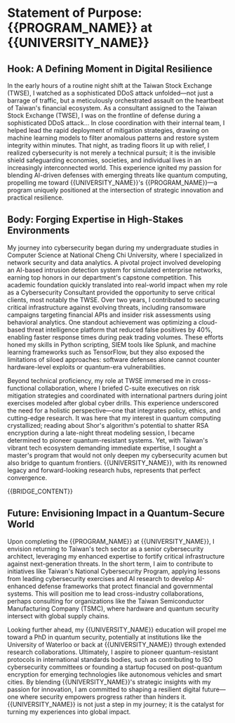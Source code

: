 # Statement of Purpose: {{PROGRAM_NAME}} at {{UNIVERSITY_NAME}}

## Hook: A Defining Moment in Digital Resilience

In the early hours of a routine night shift at the Taiwan Stock Exchange (TWSE), I watched as a sophisticated DDoS attack unfolded—not just a barrage of traffic, but a meticulously orchestrated assault on the heartbeat of Taiwan's financial ecosystem. As a consultant assigned to the Taiwan Stock Exchange (TWSE), I was on the frontline of defense during a sophisticated DDoS attack... In close coordination with their internal team, I helped lead the rapid deployment of mitigation strategies, drawing on machine learning models to filter anomalous patterns and restore system integrity within minutes. That night, as trading floors lit up with relief, I realized cybersecurity is not merely a technical pursuit; it is the invisible shield safeguarding economies, societies, and individual lives in an increasingly interconnected world. This experience ignited my passion for blending AI-driven defenses with emerging threats like quantum computing, propelling me toward {{UNIVERSITY_NAME}}'s {{PROGRAM_NAME}}—a program uniquely positioned at the intersection of strategic innovation and practical resilience.

## Body: Forging Expertise in High-Stakes Environments

My journey into cybersecurity began during my undergraduate studies in Computer Science at National Cheng Chi University, where I specialized in network security and data analytics. A pivotal project involved developing an AI-based intrusion detection system for simulated enterprise networks, earning top honors in our department's capstone competition. This academic foundation quickly translated into real-world impact when my role as a Cybersecurity Consultant provided the opportunity to serve critical clients, most notably the TWSE. Over two years, I contributed to securing critical infrastructure against evolving threats, including ransomware campaigns targeting financial APIs and insider risk assessments using behavioral analytics. One standout achievement was optimizing a cloud-based threat intelligence platform that reduced false positives by 40%, enabling faster response times during peak trading volumes. These efforts honed my skills in Python scripting, SIEM tools like Splunk, and machine learning frameworks such as TensorFlow, but they also exposed the limitations of siloed approaches: software defenses alone cannot counter hardware-level exploits or quantum-era vulnerabilities.

Beyond technical proficiency, my role at TWSE immersed me in cross-functional collaboration, where I briefed C-suite executives on risk mitigation strategies and coordinated with international partners during joint exercises modeled after global cyber drills. This experience underscored the need for a holistic perspective—one that integrates policy, ethics, and cutting-edge research. It was here that my interest in quantum computing crystallized; reading about Shor's algorithm's potential to shatter RSA encryption during a late-night threat modeling session, I became determined to pioneer quantum-resistant systems. Yet, with Taiwan's vibrant tech ecosystem demanding immediate expertise, I sought a master's program that would not only deepen my cybersecurity acumen but also bridge to quantum frontiers. {{UNIVERSITY_NAME}}, with its renowned legacy and forward-looking research hubs, represents that perfect convergence.

{{BRIDGE_CONTENT}}

## Future: Envisioning Impact in a Quantum-Secure World

Upon completing the {{PROGRAM_NAME}} at {{UNIVERSITY_NAME}}, I envision returning to Taiwan's tech sector as a senior cybersecurity architect, leveraging my enhanced expertise to fortify critical infrastructure against next-generation threats. In the short term, I aim to contribute to initiatives like Taiwan's National Cybersecurity Program, applying lessons from leading cybersecurity exercises and AI research to develop AI-enhanced defense frameworks that protect financial and governmental systems. This will position me to lead cross-industry collaborations, perhaps consulting for organizations like the Taiwan Semiconductor Manufacturing Company (TSMC), where hardware and quantum security intersect with global supply chains.

Looking further ahead, my {{UNIVERSITY_NAME}} education will propel me toward a PhD in quantum security, potentially at institutions like the University of Waterloo or back at {{UNIVERSITY_NAME}} through extended research collaborations. Ultimately, I aspire to pioneer quantum-resistant protocols in international standards bodies, such as contributing to ISO cybersecurity committees or founding a startup focused on post-quantum encryption for emerging technologies like autonomous vehicles and smart cities. By blending {{UNIVERSITY_NAME}}'s strategic insights with my passion for innovation, I am committed to shaping a resilient digital future—one where security empowers progress rather than hinders it. {{UNIVERSITY_NAME}} is not just a step in my journey; it is the catalyst for turning my experiences into global impact.
